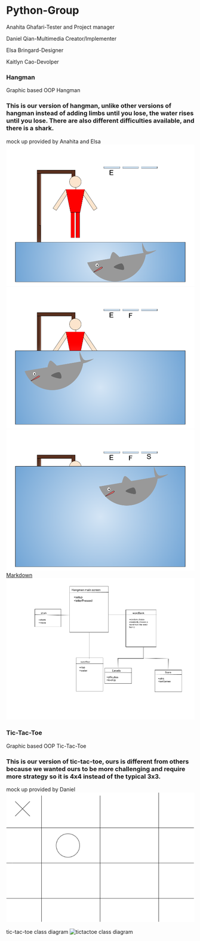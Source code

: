 # Python-Group

Anahita Ghafari-Tester and Project manager


Daniel Qian-Multimedia Creator/Implementer 


Elsa Bringard-Designer


Kaitlyn Cao-Devolper




### Hangman
Graphic based OOP Hangman

### This is our version of hangman, unlike other versions of hangman instead of adding limbs until you lose, the water rises until you lose. There are also different difficulties available, and there is a shark.

mock up provided by Anahita and Elsa
![Running Hangman](https://github.com/anaghafari/Python-Group/blob/main/Images/shark.png?raw=true)
![Running Hangman](https://github.com/anaghafari/Python-Group/blob/main/Images/shark2.png?raw=true)
![Running Hangman](https://github.com/anaghafari/Python-Group/blob/main/Images/shark3.png?raw=true)
[Markdown](https://github.com/anaghafari/Python-Group/tree/main/src/Hangman)
![Running Diagram](https://github.com/anaghafari/Python-Group/blob/main/Images/Class%20diagram%20hangman%20aqua.png?raw=true)

### Tic-Tac-Toe
Graphic based OOP Tic-Tac-Toe

### This is our version of tic-tac-toe, ours is different from others because we wanted ours to be more challenging and require more strategy so it is 4x4 instead of the typical 3x3.

mock up provided by Daniel
![Running Tic-Tac-Toe](https://github.com/anaghafari/Python-Group/blob/main/Images/tic-tac-toe.drawio.png?raw=true)


tic-tac-toe class diagram
![tictactoe class diagram](https://user-images.githubusercontent.com/111666669/223174625-04191f75-6f7f-4b25-9d42-7555be281f9a.jpg)
